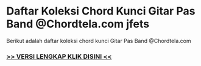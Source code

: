 
 # Daftar Koleksi Chord  Kunci Gitar Pas Band @Chordtela.com jfets


Berikut adalah daftar koleksi chord  kunci Gitar Pas Band @Chordtela.com

###  <a href="https://shortlighzx.web.app?sq=Daftar Koleksi Chord  Kunci Gitar Pas Band @Chordtela.com"> >> VERSI LENGKAP KLIK DISINI << </a>

